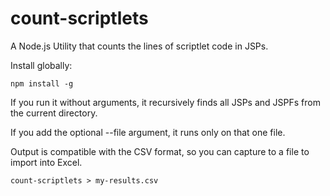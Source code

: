 # count-scriptlets
A Node.js Utility that counts the lines of scriptlet code in JSPs.

Install globally:
```
npm install -g
```

If you run it without arguments, it recursively finds all JSPs and JSPFs from the current directory.

If you add the optional --file argument, it runs only on that one file.

Output is compatible with the CSV format, so you can capture to a file to import into Excel.
```
count-scriptlets > my-results.csv
```
